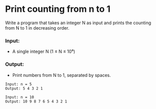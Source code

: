 # Print counting from n to 1

Write a program that takes an integer N as input and prints the counting from N to 1 in decreasing order.

### Input:

- A single integer N (1 ≤ N ≤ 10⁶)

### Output:

- Print numbers from N to 1, separated by spaces.

```
Input: n = 5
Output: 5 4 3 2 1
```

```
Input: n = 10
Output: 10 9 8 7 6 5 4 3 2 1
```
